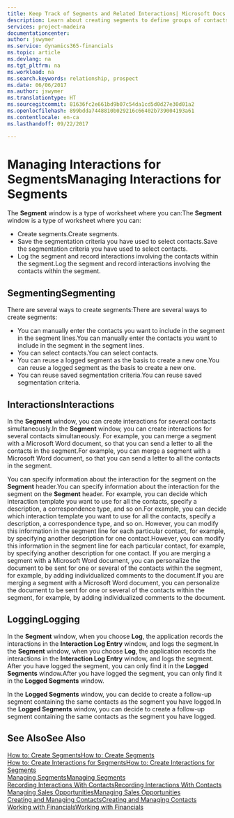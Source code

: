 ```yaml
---
title: Keep Track of Segments and Related Interactions| Microsoft Docs
description: Learn about creating segments to define groups of contacts and specifying interactions for segments.
services: project-madeira
documentationcenter: 
author: jswymer
ms.service: dynamics365-financials
ms.topic: article
ms.devlang: na
ms.tgt_pltfrm: na
ms.workload: na
ms.search.keywords: relationship, prospect
ms.date: 06/06/2017
ms.author: jswymer
ms.translationtype: HT
ms.sourcegitcommit: 81636fc2e661bd9b07c54da1cd5d0d27e30d01a2
ms.openlocfilehash: 899bdda7448810b029216c66402b739004193a61
ms.contentlocale: en-ca
ms.lasthandoff: 09/22/2017

---
```

# <a name="managing-interactions-for-segments"></a><span data-ttu-id="ebb1e-103">Managing Interactions for Segments</span><span class="sxs-lookup"><span data-stu-id="ebb1e-103">Managing Interactions for Segments</span></span>
<span data-ttu-id="ebb1e-104">The **Segment** window is a type of worksheet where you can:</span><span class="sxs-lookup"><span data-stu-id="ebb1e-104">The **Segment** window is a type of worksheet where you can:</span></span>

* <span data-ttu-id="ebb1e-105">Create segments.</span><span class="sxs-lookup"><span data-stu-id="ebb1e-105">Create segments.</span></span>
* <span data-ttu-id="ebb1e-106">Save the segmentation criteria you have used to select contacts.</span><span class="sxs-lookup"><span data-stu-id="ebb1e-106">Save the segmentation criteria you have used to select contacts.</span></span>
* <span data-ttu-id="ebb1e-107">Log the segment and record interactions involving the contacts within the segment.</span><span class="sxs-lookup"><span data-stu-id="ebb1e-107">Log the segment and record interactions involving the contacts within the segment.</span></span>

## <a name="segmenting"></a><span data-ttu-id="ebb1e-108">Segmenting</span><span class="sxs-lookup"><span data-stu-id="ebb1e-108">Segmenting</span></span>
<span data-ttu-id="ebb1e-109">There are several ways to create segments:</span><span class="sxs-lookup"><span data-stu-id="ebb1e-109">There are several ways to create segments:</span></span>

* <span data-ttu-id="ebb1e-110">You can manually enter the contacts you want to include in the segment in the segment lines.</span><span class="sxs-lookup"><span data-stu-id="ebb1e-110">You can manually enter the contacts you want to include in the segment in the segment lines.</span></span>
* <span data-ttu-id="ebb1e-111">You can select contacts.</span><span class="sxs-lookup"><span data-stu-id="ebb1e-111">You can select contacts.</span></span>
* <span data-ttu-id="ebb1e-112">You can reuse a logged segment as the basis to create a new one.</span><span class="sxs-lookup"><span data-stu-id="ebb1e-112">You can reuse a logged segment as the basis to create a new one.</span></span>
* <span data-ttu-id="ebb1e-113">You can reuse saved segmentation criteria.</span><span class="sxs-lookup"><span data-stu-id="ebb1e-113">You can reuse saved segmentation criteria.</span></span>

## <a name="interactions"></a><span data-ttu-id="ebb1e-114">Interactions</span><span class="sxs-lookup"><span data-stu-id="ebb1e-114">Interactions</span></span>
<span data-ttu-id="ebb1e-115">In the **Segment** window, you can create interactions for several contacts simultaneously.</span><span class="sxs-lookup"><span data-stu-id="ebb1e-115">In the **Segment** window, you can create interactions for several contacts simultaneously.</span></span> <span data-ttu-id="ebb1e-116">For example, you can merge a segment with a Microsoft Word document, so that you can send a letter to all the contacts in the segment.</span><span class="sxs-lookup"><span data-stu-id="ebb1e-116">For example, you can merge a segment with a Microsoft Word document, so that you can send a letter to all the contacts in the segment.</span></span>

<span data-ttu-id="ebb1e-117">You can specify information about the interaction for the segment on the **Segment** header.</span><span class="sxs-lookup"><span data-stu-id="ebb1e-117">You can specify information about the interaction for the segment on the **Segment** header.</span></span> <span data-ttu-id="ebb1e-118">For example, you can decide which interaction template you want to use for all the contacts, specify a description, a correspondence type, and so on.</span><span class="sxs-lookup"><span data-stu-id="ebb1e-118">For example, you can decide which interaction template you want to use for all the contacts, specify a description, a correspondence type, and so on.</span></span> <span data-ttu-id="ebb1e-119">However, you can modify this information in the segment line for each particular contact, for example, by specifying another description for one contact.</span><span class="sxs-lookup"><span data-stu-id="ebb1e-119">However, you can modify this information in the segment line for each particular contact, for example, by specifying another description for one contact.</span></span> <span data-ttu-id="ebb1e-120">If you are merging a segment with a Microsoft Word document, you can personalize the document to be sent for one or several of the contacts within the segment, for example, by adding individualized comments to the document.</span><span class="sxs-lookup"><span data-stu-id="ebb1e-120">If you are merging a segment with a Microsoft Word document, you can personalize the document to be sent for one or several of the contacts within the segment, for example, by adding individualized comments to the document.</span></span>

## <a name="logging"></a><span data-ttu-id="ebb1e-121">Logging</span><span class="sxs-lookup"><span data-stu-id="ebb1e-121">Logging</span></span>
<span data-ttu-id="ebb1e-122">In the **Segment** window, when you choose **Log**, the application records the interactions in the **Interaction Log Entry** window, and logs the segment.</span><span class="sxs-lookup"><span data-stu-id="ebb1e-122">In the **Segment** window, when you choose **Log**, the application records the interactions in the **Interaction Log Entry** window, and logs the segment.</span></span> <span data-ttu-id="ebb1e-123">After you have logged the segment, you can only find it in the **Logged Segments** window.</span><span class="sxs-lookup"><span data-stu-id="ebb1e-123">After you have logged the segment, you can only find it in the **Logged Segments** window.</span></span>

<span data-ttu-id="ebb1e-124">In the **Logged Segments** window, you can decide to create a follow-up segment containing the same contacts as the segment you have logged.</span><span class="sxs-lookup"><span data-stu-id="ebb1e-124">In the **Logged Segments** window, you can decide to create a follow-up segment containing the same contacts as the segment you have logged.</span></span>

## <a name="see-also"></a><span data-ttu-id="ebb1e-125">See Also</span><span class="sxs-lookup"><span data-stu-id="ebb1e-125">See Also</span></span>
[<span data-ttu-id="ebb1e-126">How to: Create Segments</span><span class="sxs-lookup"><span data-stu-id="ebb1e-126">How to: Create Segments</span></span>](marketing-how-create-segment.md)  
[<span data-ttu-id="ebb1e-127">How to: Create Interactions for Segments</span><span class="sxs-lookup"><span data-stu-id="ebb1e-127">How to: Create Interactions for Segments</span></span>](marketing-how-create-interactions.md)  
[<span data-ttu-id="ebb1e-128">Managing Segments</span><span class="sxs-lookup"><span data-stu-id="ebb1e-128">Managing Segments</span></span>](marketing-segments.md)  
[<span data-ttu-id="ebb1e-129">Recording Interactions With Contacts</span><span class="sxs-lookup"><span data-stu-id="ebb1e-129">Recording Interactions With Contacts</span></span>](marketing-interactions.md)  
[<span data-ttu-id="ebb1e-130">Managing Sales Opportunities</span><span class="sxs-lookup"><span data-stu-id="ebb1e-130">Managing Sales Opportunities</span></span>](marketing-manage-sales-opportunities.md)  
[<span data-ttu-id="ebb1e-131">Creating and Managing Contacts</span><span class="sxs-lookup"><span data-stu-id="ebb1e-131">Creating and Managing Contacts</span></span>](marketing-contacts.md)  
[<span data-ttu-id="ebb1e-132">Working with Financials</span><span class="sxs-lookup"><span data-stu-id="ebb1e-132">Working with Financials</span></span>](ui-work-product.md)

